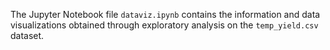 The Jupyter Notebook file ```dataviz.ipynb``` contains the information and data visualizations obtained through exploratory analysis on the ```temp_yield.csv``` dataset.
